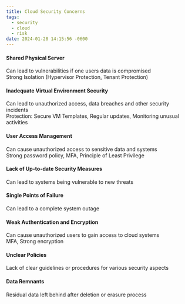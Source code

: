 ```yaml
---
title: Cloud Security Concerns
tags:
  - security
  - cloud
  - risk
date: 2024-01-28 14:15:56 -0600
---
```


#### Shared Physical Server
Can lead to vulnerabilities if one users data is compromised  
Strong Isolation (Hypervisor Protection, Tenant Protection)  

#### Inadequate Virtual Environment Security
Can lead to unauthorized access, data breaches and other security incidents  
Protection: Secure VM Templates, Regular updates, Monitoring unusual activities

#### User Access Management
Can cause unauthorized access to sensitive data and systems  
Strong password policy, MFA, Principle of Least Privilege

#### Lack of Up-to-date Security Measures
Can lead to systems being vulnerable to new threats

#### Single Points of Failure
Can lead to a complete system outage

#### Weak Authentication and Encryption
Can cause unauthorized users to gain access to cloud systems  
MFA, Strong encryption

#### Unclear Policies
Lack of clear guidelines or procedures for various security aspects

#### Data Remnants
Residual data left behind after deletion or erasure process

